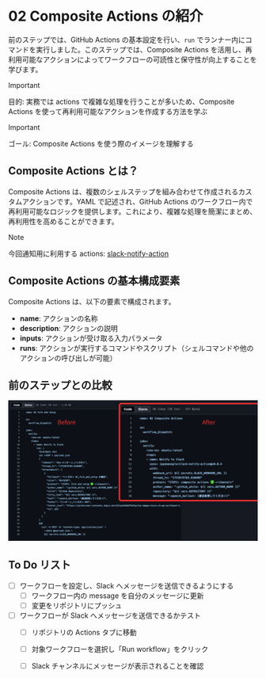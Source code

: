 # 02 Composite Actions の紹介
前のステップでは、GitHub Actions の基本設定を行い、`run` でランナー内にコマンドを実行しました。このステップでは、Composite Actions を活用し、再利用可能なアクションによってワークフローの可読性と保守性が向上することを学びます。

> [!IMPORTANT]
> 目的: 実務では actions で複雑な処理を行うことが多いため、Composite Actions を使って再利用可能なアクションを作成する方法を学ぶ

> [!IMPORTANT]
> ゴール: Composite Actions を使う際のイメージを理解する

## Composite Actions とは？
Composite Actions は、複数のシェルステップを組み合わせて作成されるカスタムアクションです。YAML で記述され、GitHub Actions のワークフロー内で再利用可能なロジックを提供します。これにより、複雑な処理を簡潔にまとめ、再利用性を高めることができます。

>[!NOTE]
> 今回通知用に利用する actions: [slack-notify-action](https://github.com/ippanpeople/slack-notify-action/blob/master/action.yml)

## Composite Actions の基本構成要素
Composite Actions は、以下の要素で構成されます。
- **name**: アクションの名称
- **description**: アクションの説明
- **inputs**: アクションが受け取る入力パラメータ
- **runs**: アクションが実行するコマンドやスクリプト（シェルコマンドや他のアクションの呼び出しが可能）

## 前のステップとの比較
![前のステップと比較](compare.png)

## To Do リスト
- [ ] ワークフローを設定し、Slack へメッセージを送信できるようにする
    - [ ] ワークフロー内の message を自分のメッセージに更新
    - [ ] 変更をリポジトリにプッシュ
- [ ] ワークフローが Slack へメッセージを送信できるかテスト
    - [ ] リポジトリの Actions タブに移動
    - [ ] 対象ワークフローを選択し「Run workflow」をクリック
    - [ ] Slack チャンネルにメッセージが表示されることを確認


